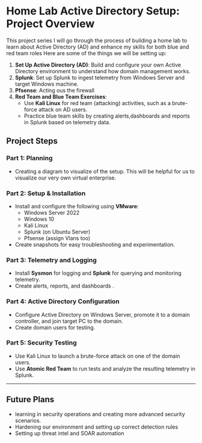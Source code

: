# Home Lab Active Directory Setup: Project Overview

This project series I will go  through the process of building a home lab to learn about Active Directory (AD) and enhance my skills for both blue and red team roles Here are some of the things we will be setting up:

1. **Set Up Active Directory (AD)**: Build and configure your own Active Directory environment to understand how domain management works.
2. **Splunk**: Set up Splunk to ingest telemetry from  Windows Server and target Windows machine.
3. **Pfsense**: Acting ous the firewall
4. **Red Team and Blue Team Exercises**: 
   - Use **Kali Linux** for red team (attacking) activities, such as a brute-force attack on AD users.
   - Practice blue team skills by creating alerts,dashboards and reports in Splunk based on telemetry data.

## Project Steps

### Part 1: **Planning**
- Creating a diagram to visualize of the  setup. This will be helpful for us to visualize our very own virtual enterprise.

### Part 2: **Setup & Installation**
- Install and configure the following using **VMware**:
  - Windows Server 2022
  - Windows 10
  - Kali Linux
  - Splunk (on Ubuntu Server)
  - Pfsense (assign Vlans too)
- Create snapshots for easy troubleshooting and experimentation.

### Part 3: **Telemetry and Logging**
- Install **Sysmon** for logging and **Splunk** for querying and monitoring telemetry.  
- Create alerts, reports, and dashboards .  

### Part 4: **Active Directory Configuration**
- Configure Active Directory on Windows Server, promote it to a domain controller, and join  target PC to the domain.  
- Create domain users for testing.

### Part 5: **Security Testing**
- Use Kali Linux to launch a brute-force attack on one of the domain users.
- Use **Atomic Red Team** to run tests and analyze the resulting telemetry in Splunk.
  
---


## Future Plans

- learning in security operations and creating more advanced security scenarios.
- Hardening our environment and setting up correct detection rules
- Setting up threat intel and SOAR automation
